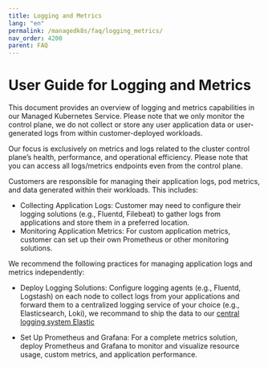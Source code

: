 ```yaml
---
title: Logging and Metrics
lang: "en"
permalink: /managedk8s/faq/logging_metrics/
nav_order: 4200
parent: FAQ
---
```

# User Guide for Logging and Metrics

This document provides an overview of logging and metrics capabilities in our Managed Kubernetes Service. Please note that we only monitor the control plane, we do not collect or store any user application data or user-generated logs from within customer-deployed workloads.

Our focus is exclusively on metrics and logs related to the cluster control plane’s health, performance, and operational efficiency.
Please note that you can access all logs/metrics endpoints even from the control plane.


Customers are responsible for managing their application logs, pod metrics, and data generated within their workloads. This includes:

- Collecting Application Logs: Customer may need to configure their logging solutions (e.g., Fluentd, Filebeat) to gather logs from applications and store them in a preferred location.
- Monitoring Application Metrics: For custom application metrics, customer can set up their own Prometheus or other monitoring solutions.

We recommend the following practices for managing application logs and metrics independently:

- Deploy Logging Solutions: Configure logging agents (e.g., Fluentd, Logstash) on each node to collect logs from your applications and forward them to a centralized logging service of your choice (e.g., Elasticsearch, Loki), we recommand to ship the data to our [central logging system Elastic](https://docs.wiit-cloud.io/ece/shipdata/)

- Set Up Prometheus and Grafana: For a complete metrics solution, deploy Prometheus and Grafana to monitor and visualize resource usage, custom metrics, and application performance.

